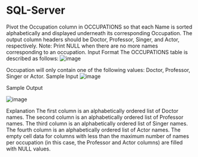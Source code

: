 # SQL-Server
Pivot the Occupation column in OCCUPATIONS so that each Name is sorted alphabetically and displayed underneath its corresponding Occupation. The output column headers should be Doctor, Professor, Singer, and Actor, respectively.
Note: Print NULL when there are no more names corresponding to an occupation.
Input Format
The OCCUPATIONS table is described as follows:
![image](https://github.com/ttng51/SQL-Server/assets/146753832/b016b0ba-53d6-4262-ae2b-e6114696b10f)

Occupation will only contain one of the following values: Doctor, Professor, Singer or Actor.
Sample Input
![image](https://github.com/ttng51/SQL-Server/assets/146753832/ca424568-f3dd-499c-bfc7-1ad8de748a56)

Sample Output

![image](https://github.com/ttng51/SQL-Server/assets/146753832/239b1c64-ac8d-4209-94db-b02783388e01)


Explanation
The first column is an alphabetically ordered list of Doctor names.
The second column is an alphabetically ordered list of Professor names.
The third column is an alphabetically ordered list of Singer names.
The fourth column is an alphabetically ordered list of Actor names.
The empty cell data for columns with less than the maximum number of names per occupation (in this case, the Professor and Actor columns) are filled with NULL values.

